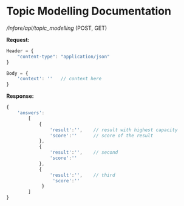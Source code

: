 # Topic Modelling Documentation

_/infore/api/topic_modelling_ (POST, GET)

__Request:__ 
```js
Header = {
    "content-type": "application/json"
}

Body = {
    'context': ''   // context here
}
```
__Response:__

```js
{
    'answers':
        [
            {
                'result':'',    // result with highest capacity
                'score':''      // score of the result
            }, 
            {
                'result':'',    // second
                'score':''
            }, 
            {
                'result':'',    // third
                 'score':''
             }
        ]
}
```
